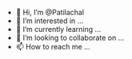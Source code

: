 - 👋 Hi, I’m @Patilachal
- 👀 I’m interested in ...
- 🌱 I’m currently learning ...
- 💞️ I’m looking to collaborate on ...
- 📫 How to reach me ...

<!---
Patilachal/Patilachal is a ✨ special ✨ repository because its `README.md` (this file) appears on your GitHub profile.
You can click the Preview link to take a look at your changes.
--->
